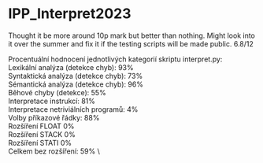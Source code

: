 # IPP_Interpret2023
Thought it be more around 10p  mark but better than nothing.
Might look into it over the summer and fix it if the testing scripts will be made public.
6.8/12

Procentuální hodnocení jednotlivých kategorií skriptu interpret.py:  \
Lexikální analýza (detekce chyb): 93%  \
Syntaktická analýza (detekce chyb): 73%  \
Sémantická analýza (detekce chyb): 96%  \
Běhové chyby (detekce): 55%  \
Interpretace instrukcí: 81%  \
Interpretace netriviálních programů: 4%  \
Volby příkazové řádky: 88%  \
Rozšíření FLOAT 0%  \
Rozšíření STACK 0%  \
Rozšíření STATI 0%  \
Celkem bez rozšíření: 59% \
